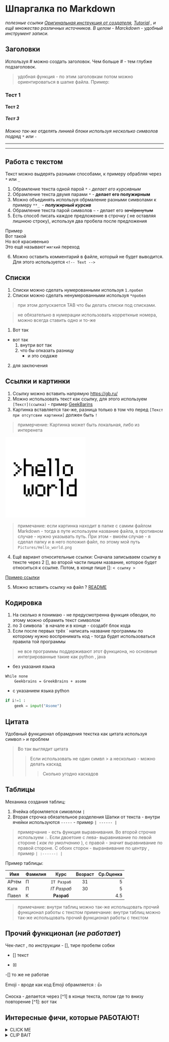 # Шпаргалка по Markdown
*полезные ссылки [Оригинальная инструкция от создателя](https://daringfireball.net/projects/markdown/), [Tutorial](https://www.markdowntutorial.com/) , и ещё множество различных источников. В целом - Marckdown - удобный инструмент записи.*

## Заголовки

Используя # можно создать заголовок. Чем больше # - тем глубже подзаголовок.
> удобная функция - по этим заголовкам потом можно ориентироваться в шапке файла. 
Пример: 
### Тест 1
#### Тест 2
##### Тест 3

*Можно так-же отделять линией блоки используя несколько символов подряд `*` или `-`*

***
---

## Работа с текстом

Текст можно выдерять разными способами, к примеру обрабляя через `*` или `_`
1. Обрамление текста одной парой `*` - *делает его курсивным*
2. Обрамление текста двумя парами `*` - **делает его полужирным**
3. Можно объединять используя обрмаление разными символами к примеру `**_ `- **_полужирный курсив_**
4. Обрамление текста парой символов `~` - делает его ~~зачёркнутым~~
5. Есть способ писать каждое предложение в строчку ( не оставляя лишнюю строку), используя два пробела после предложения

Пример  
Вот такой   
Но всё красивенько  
Это ещё называют `мягкий` переход

6. Можно оставить комментарий в файле, который не будет выводится. Для этого используется `<!-- Text -->`

<!--тут можно вставить комментарий-->

## Списки

1. Списки можно сделать нумерованными используя `1.пробел`
1. Списки можно сделать ненумерованными используя `*пробел`
> при этом допускается TAB что бы делать списки под списками. 

> не обязательно в нумерации использовать корреткные номера, можно всегда ставить одно и то-же
1. Вот так
* вот так
    1. внутри вот так
    2. что бы опказать разницу
        * и это сюдаже 
2. для заключения

## Ссылки и картинки

1. Ссылку можно вставить напрямую https://gb.ru/
2. Можно использовать текст как ссылку, для этого используем `[Текст](ссылка)` - пример [GeekBarins](https://gb.ru/)
3. Картинка вставляется так-же, разница только в том что перед `[Текст при отсутсвии картинки]` должен быть `!`
> примерчение: Картинка может быть локальная, либо из интеренета

![Hello World](Pictures/Hello_world.png)

> примечание: если картинка находит в папке с самим файлом Markdown - тогда в путе используем название файла, в противном случае - нужно указывать путь. При этом - вмоём случае - я сделал папку и в него положил файл, по этому мой путь `Pictures/Hello_world.png`

4. Ещё вариант относительные ссылки: Сначала записываем ссылку в тексте через 2 [], во второй части пишем название, которое будет относиться к ссылке. Потом, в конце пише []: `< ссылку >` 

[Пример ссылки][url]

5. Можно вставить ссылку на файл ? [README](/README.md)

## Кодировка

1. На сколько я понимаю - не предусмотренна функция обводки, по этому можно обрамить текст символом ` 
2. по 3 символа ` в начале и в конце - создабт блок кода
3. Если после первых трёх ` написать название программы по которому нужно воспренимать код - тогда будет использоваться правила той программы
> не все программы поддерживают этот функциона, но основные интегрированные такие как python , java 

* без указания языка
```
While none
    Geekbrains = GreekBrains + asome
```
* с указанием языка python
``` python
if i!=1 :
    geek = input("Asome")
```

## Цитата

Удобвный функционал обрамдения текстка как цитата используя символ `>` и проблем

>Во так выглядит цитата
>> Если использовать не один симвл > а несколько - можно делать каскад
>>> Сколько угодно каскадов

## Таблицы

Механика создания таблиц:
1. Ячейка обромляется симовлом `|` 
2. Вторая строчка обязательное разделения Шапки от текста - внутри ячейки используются `-----` - пример `| ------ |`
> примерчание - есть функция выравнивания. Во второй строчке используем `:`. Если двоетоие с лева- выравнивание по левой стороне ( *как по умолчанию* ), с правой - значит выравнивание по правой стороне. С обоих сторон - выранвивание по центру , пример `| :------: |`

Пример таблицы:

| Имя | Фамилия | Курс | Возраст | Ср.Оценка |
| ----- | ----- | :-----: | :-----: | -----: |
| АРтём | П | `IT Разраб` | 31 | 5 |
| Катя | П | *IT Разраб* | 30 | 5 |
| Павел | К | **Разраб** |  | 4.5 |

>примечание: внутри таблиц можно так-же испольщовать прочий функционал работы с текстом
>примечание: внутри таблиц можно так-же испольщовать прочий функционал работы с текстом


## Прочий функционал  (*не работает*)

Чек-лист , по инструкции - [], тире пробелм собки
- [] текст
- [x]  
-[] то же не работае


Emoji - вроде как код Emoji обрамляется :
:+1: 

Сноска - делается через [^1] в конце текста, потом где то внизу повторение [^1]: вот так

## Интересные фичи, которые РАБОТАЮТ!

<details><summary>CLICK ME</summary>
<p>

#### We can hide anything, even code!

```ruby
      puts "Hello World"
```

</p>
</details>


<details><summary>CLIP BAIT</summary>
<p>

>Hola my friend!

</p>
</details>




[url]: www.google.com
